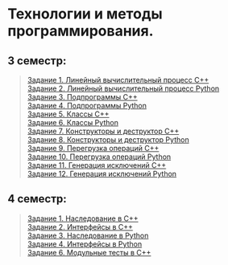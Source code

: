 # Технологии и методы программирования.

## 3 семестр:
> [Задание 1. Линейный вычислительный процесс С++](https://github.com/RodKingroo/Lab-Work-TMP/blob/main/3rd%20semester/LB1.cpp)\
> [Задание 2. Линейный вычислительный процесс Python](https://github.com/RodKingroo/Lab-Work-TMP/blob/main/3rd%20semester/LB2.py)\
> [Задание 3. Подпрограммы С++](https://github.com/RodKingroo/Lab-Work-TMP/tree/main/3rd%20semester/LB3)\
> [Задание 4. Подпрограммы Python](https://github.com/RodKingroo/Lab-Work-TMP/tree/main/3rd%20semester/LB4)\
> [Задание 5. Классы С++](https://github.com/RodKingroo/Lab-Work-TMP/tree/main/3rd%20semester/Lab%205)\
> [Задание 6. Классы Python](https://github.com/RodKingroo/Lab-Work-TMP/tree/main/3rd%20semester/Lab%206)\
> [Задание 7. Конструкторы и деструктор С++](https://github.com/RodKingroo/Lab-Work-TMP/tree/main/3rd%20semester/Lab%207)\
> [Задание 8. Конструкторы и деструктор Python](https://github.com/RodKingroo/Lab-Work-TMP/tree/main/3rd%20semester/Lab%208)\
> [Задание 9. Перегрузка операций С++](https://github.com/RodKingroo/Lab-Work-TMP/tree/main/3rd%20semester/Lab%209)\
> [Задание 10. Перегрузка операций Python](https://github.com/RodKingroo/Lab-Work-TMP/tree/main/3rd%20semester/Lab%2010)\
> [Задание 11. Генерация исключений С++](https://github.com/RodKingroo/Lab-Work-TMP/tree/main/3rd%20semester/Lab%2011)\
> [Задание 12. Генерация исключений Python](https://github.com/RodKingroo/Lab-Work-TMP/tree/main/3rd%20semester/Lab%2012)

## 4 семестр:
> [Задание 1. Наследование в С++](https://github.com/RodKingroo/Lab-Work-TMP/tree/main/4th%20semester/Lab%201)\
> [Задание 2. Интерфейсы в C++](https://github.com/RodKingroo/Lab-Work-TMP/tree/main/4th%20semester/Lab%202)\
> [Задание 3. Наследование в Python](https://github.com/RodKingroo/Lab-Work-TMP/tree/main/4th%20semester/Lab%203)\
> [Задание 4. Интерфейсы в Python](https://github.com/RodKingroo/Lab-Work-TMP/tree/main/4th%20semester/Lab%204)\
> [Задание 6. Модульные тесты в C++](https://github.com/RodKingroo/Lab-Work-TMP/tree/main/4th%20semester/Lab%206)
